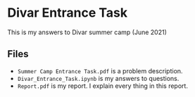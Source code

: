 # Divar Entrance Task
This is my answers to Divar summer camp (June 2021)

## Files

- `Summer Camp Entrance Task.pdf` is a problem description.
- `Divar_Entrance_Task.ipynb` is my answers to questions.
- `Report.pdf` is my report. I explain every thing in this report.
